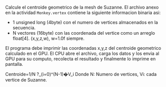 Calcule el centroide geometrico de la mesh de Suzanne. 
El archivo anexo en la actividad `Monkey.vertex` contiene la siguiente informacion binaria asi:

- 1 unsigned long (4byte) con el numero de vertices almacenados en la secuencia.
- N vectores (16byte) con las coordenada del vertice como un arreglo float[4]. (x,y,z,w), w=1.0f siempre.

El programa debe imprimir las coordenadas x,y,z del centroide geometrico calculado en el GPU.
El CPU abre el archivo, carga los datos y los envia al GPU para su computo, recolecta el resultado y finalmente lo imprime en pantalla.

Centroide=1/N ?_(i=0)^(N-1)�V_i 
Donde N: Numero de vertices, Vi: cada vertice de Suzanne.

